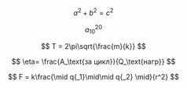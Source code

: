 $$a^2 + b^2 = c^2$$

$$a_{10}^{20}$$

$$ T = 2\pi\sqrt{\frac{m}{k}} $$

$$ \eta= \frac{A_\text{за цикл}}{Q_\text{нагр}} $$

$$ F = k\frac{\mid q{_1}\mid\mid q{_2} \mid}{r^2} $$
